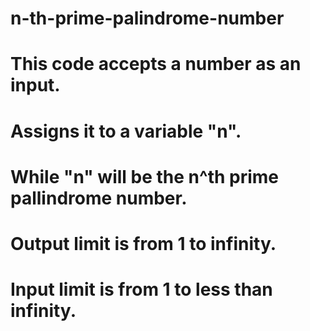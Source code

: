 # n-th-prime-palindrome-number
# This code accepts a number as an input.
# Assigns it to a variable "n".
# While "n" will be the n^th prime pallindrome number.
# Output limit is from 1 to infinity.
# Input limit is from 1 to less than infinity.
